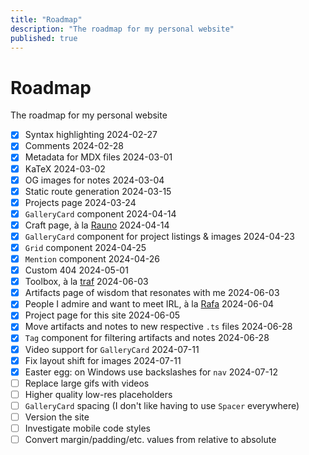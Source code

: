 ```yaml
---
title: "Roadmap"
description: "The roadmap for my personal website"
published: true
---
```


# Roadmap

<Comment type="block">The roadmap for my personal website</Comment>

- [x] Syntax highlighting
  <Comment type="inline">2024-02-27</Comment>
- [x] Comments
  <Comment type="inline">2024-02-28</Comment>
- [x] Metadata for MDX files
  <Comment type="inline">2024-03-01</Comment>
- [x] KaTeX
  <Comment type="inline">2024-03-02</Comment>
- [x] OG images for notes
  <Comment type="inline">2024-03-04</Comment>
- [x] Static route generation
  <Comment type="inline">2024-03-15</Comment>
- [x] Projects page
  <Comment type="inline">2024-03-24</Comment>
- [x] `GalleryCard` component
  <Comment type="inline">2024-04-14</Comment>
- [x] Craft page, à la [Rauno](https://rauno.me/craft)
  <Comment type="inline">2024-04-14</Comment>
- [x] `GalleryCard` component for project listings & images
  <Comment type="inline">2024-04-23</Comment>
- [x] `Grid` component
  <Comment type="inline">2024-04-25</Comment>
- [x] `Mention` component
  <Comment type="inline">2024-04-26</Comment>
- [x] Custom 404
  <Comment type="inline">2024-05-01</Comment>
- [x] Toolbox, à la [traf](https://tr.af/stack)
  <Comment type="inline">2024-06-03</Comment>
- [x] Artifacts page of wisdom that resonates with me
  <Comment type="inline">2024-06-03</Comment>
- [x] People I admire and want to meet IRL, à la [Rafa](https://rafa.design)
  <Comment type="inline">2024-06-04</Comment>
- [x] Project page for this site
  <Comment type="inline">2024-06-05</Comment>
- [x] Move artifacts and notes to new respective `.ts` files
  <Comment type="inline">2024-06-28</Comment>
- [x] `Tag` component for filtering artifacts and notes
  <Comment type="inline">2024-06-28</Comment>
- [x] Video support for `GalleryCard`
  <Comment type="inline">2024-07-11</Comment>
- [x] Fix layout shift for images
  <Comment type="inline">2024-07-11</Comment>
- [x] Easter egg: on Windows use backslashes for `nav`
  <Comment type="inline">2024-07-12</Comment>
- [ ] Replace large gifs with videos
- [ ] Higher quality low-res placeholders
- [ ] `GalleryCard` spacing (I don't like having to use `Spacer` everywhere)
- [ ] Version the site
- [ ] Investigate mobile code styles
- [ ] Convert margin/padding/etc. values from relative to absolute
